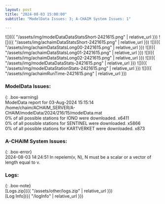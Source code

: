 ```yaml
---
layout: post
title: "2024-08-03 15:00:00"
subtitle: "ModelData Issues: 3; A-CHAIM System Issues: 1"

---
```


![]({{ "/assets/img/modelDataDataStatsShort-2421615.png" | relative_url }})
![]({{ "/assets/img/achaimDataStatsShort-2421615.png" | relative_url }})
![]({{ "/assets/img/achaimDataStatsLong00-2421615.png" | relative_url }})
![]({{ "/assets/img/achaimDataStatsLong01-2421615.png" | relative_url }})
![]({{ "/assets/img/achaimDataStatsLong02-2421615.png" | relative_url }})
![]({{ "/assets/img/modelDataDataStats-2421615.png" | relative_url }})
![]({{ "/assets/img/modelDataStationStats-2421615.png" | relative_url }})
![]({{ "/assets/img/achaimRunTime-2421615.png" | relative_url }})


### ModelData Issues:  
  
{: .box-warning}  
 ModelData report for 03-Aug-2024 15:15:14   
 /home/chaim/ACHAIM_SERVER/A-CHAIM/modelData/2024/216/15/modelData.mat   
 0% of all possible stations for IONO were downloaded. x6411   
 0% of all possible stations for SENTINEL were downloaded. x5866   
 0% of all possible stations for KARTVERKET were downloaded. x873   
  
### A-CHAIM System Issues:  
  
{: .box-error}  
2024-08-03 14:24:51 In repelem(v, N), N must be a scalar or a vector of length equal to v.  

### Logs:  
  
{: .box-note}  
[Logs.zip]({{ "/assets/other/logs.zip" | relative_url }})  
[Log Info]({{ "/logInfo" | relative_url }})  
